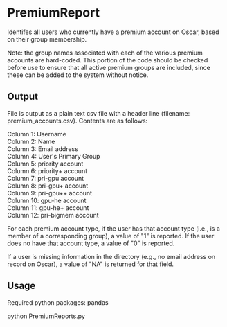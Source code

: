 # PremiumReport

Identifes all users who currently have a premium account on Oscar, based on their group membership.

Note: the group names associated with each of the various premium accounts are hard-coded. This portion of the code should be checked before use to ensure that all active premium groups are included, since these can be added to the system without notice.

## Output
File is output as a plain text csv file with a header line (filename: premium_accounts.csv). Contents are as follows:

Column 1: Username  
Column 2: Name  
Column 3: Email address  
Column 4: User's Primary Group  
Column 5: priority account  
Column 6: priority+ account  
Column 7: pri-gpu account  
Column 8: pri-gpu+ account  
Column 9: pri-gpu++ account  
Column 10: gpu-he account  
Column 11: gpu-he+ account  
Column 12: pri-bigmem account  

For each premium account type, if the user has that account type (i.e., is a member of a corresponding group), a value of "1" is reported. If the user does no have that account type, a value of "0" is reported.

If a user is missing information in the directory (e.g., no email address on record on Oscar), a value of "NA" is returned for that field.

## Usage
Required python packages: pandas

python PremiumReports.py
